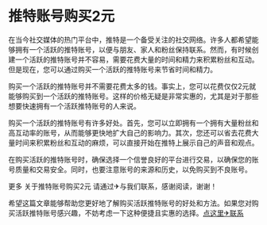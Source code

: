 # 推特账号购买2元

在当今社交媒体的热门平台中，推特是一个备受关注的社交网络。许多人都希望能够拥有一个活跃的推特账号，以便与朋友、家人和粉丝保持联系。然而，有时候创建一个活跃的推特账号并不容易，需要花费大量的时间和精力来积累粉丝和互动。但是现在，您可以通过购买一个活跃的推特账号来节省时间和精力。

购买一个活跃的推特账号并不需要花费太多的钱。事实上，您可以花费仅仅2元就能够购买到一个活跃的推特账号。这样的价格无疑是非常实惠的，尤其是对于那些想要快速拥有一个活跃推特账号的人来说。

购买一个活跃的推特账号有许多好处。首先，您可以立即拥有一个拥有大量粉丝和高互动率的账号，从而能够更快地扩大自己的影响力。其次，您还可以省去花费大量时间来积累粉丝和互动的麻烦，可以直接开始在推特上展示自己的声音和观点。

在购买活跃的推特账号时，确保选择一个信誉良好的平台进行交易，以确保您的账号质量和交易安全。同时，也要注意账号的来源和历史，以免购买到不良账号。

更多 关于推特账号购买2元 请通过✈与我们联系，感谢阅读，谢谢！

希望这篇文章能够帮助您更好地了解购买活跃推特账号的好处和方法。如果您对购买活跃推特账号感兴趣，不妨考虑一下这种便捷且实惠的选择。[点这里✈联系](https://ww.k02.cc)